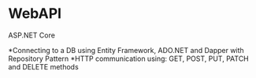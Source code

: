 # WebAPI
ASP.NET Core



*Connecting to a DB using Entity Framework, ADO.NET and Dapper with Repository Pattern
*HTTP communication using: GET, POST, PUT, PATCH and DELETE methods


